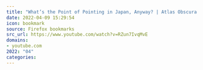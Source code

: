 ```yaml
---
title: "What’s the Point of Pointing in Japan, Anyway? | Atlas Obscura - YouTube"
date: 2022-04-09 15:29:54
icon: bookmark
source: Firefox bookmarks
src_url: https://www.youtube.com/watch?v=RZun7IvqMvE
domains:
- youtube.com
2022: "04"
categories:
---
```


